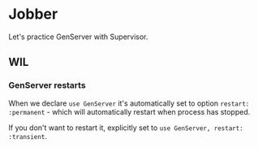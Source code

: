 # Jobber

Let's practice GenServer with Supervisor.

## WIL

### GenServer restarts

When we declare `use GenServer` it's automatically set to option `restart: :permanent` - which will automatically restart when process has stopped.

If you don't want to restart it, explicitly set to `use GenServer, restart: :transient`.
